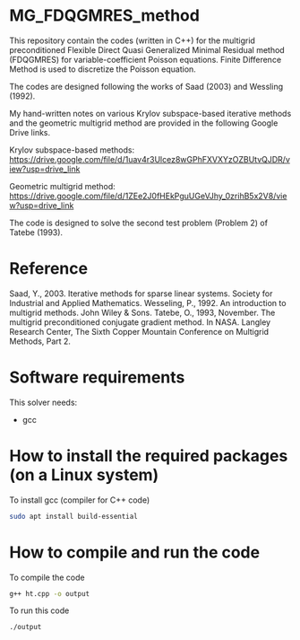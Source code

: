 # MG_FDQGMRES_method
This repository contain the codes (written in C++) for the multigrid preconditioned Flexible Direct Quasi Generalized Minimal Residual method (FDQGMRES) for variable-coefficient Poisson equations. Finite Difference Method is used to discretize the Poisson equation.

The codes are designed following the works of Saad (2003) and Wessling (1992).

My hand-written notes on various Krylov subspace-based iterative methods and the geometric multigrid method are provided in the following Google Drive links.

Krylov subspace-based methods: https://drive.google.com/file/d/1uav4r3Ulcez8wGPhFXVXYzOZBUtvQJDR/view?usp=drive_link

Geometric multigrid method: https://drive.google.com/file/d/1ZEe2J0fHEkPguUGeVJhy_0zrihB5x2V8/view?usp=drive_link

The code is designed to solve the second test problem (Problem 2) of Tatebe (1993).

# Reference
Saad, Y., 2003. Iterative methods for sparse linear systems. Society for Industrial and Applied Mathematics.
Wesseling, P., 1992. An introduction to multigrid methods. John Wiley & Sons.
Tatebe, O., 1993, November. The multigrid preconditioned conjugate gradient method. In NASA. Langley Research Center, The Sixth Copper Mountain Conference on Multigrid Methods, Part 2.

# Software requirements
This solver needs:

- gcc

# How to install the required packages (on a Linux system)

To install gcc (compiler for C++ code)

```bash
sudo apt install build-essential
```

# How to compile and run the code

To compile the code

```bash
g++ ht.cpp -o output
```
To run this code

```bash
./output
```
